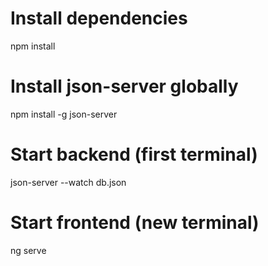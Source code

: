 # Install dependencies
npm install  

# Install json-server globally
npm install -g json-server  

# Start backend (first terminal)
json-server --watch db.json  

# Start frontend (new terminal)
ng serve  